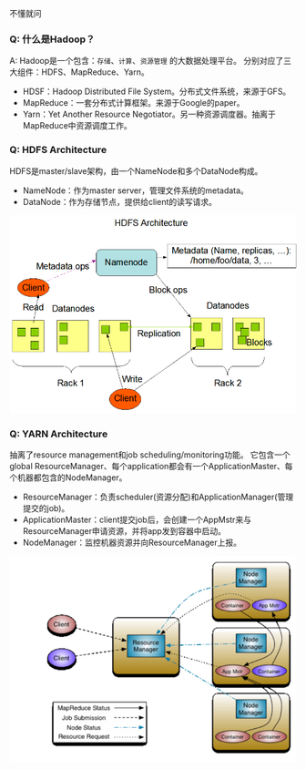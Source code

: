不懂就问

### Q: 什么是Hadoop？

A: Hadoop是一个包含：`存储`、`计算`、`资源管理` 的大数据处理平台。 分别对应了三大组件：HDFS、MapReduce、Yarn。

- HDSF：Hadoop Distributed File System。分布式文件系统，来源于GFS。
- MapReduce：一套分布式计算框架。来源于Google的paper。
- Yarn：Yet Another Resource Negotiator。另一种资源调度器。抽离于MapReduce中资源调度工作。

### Q: HDFS Architecture

HDFS是master/slave架构，由一个NameNode和多个DataNode构成。

- NameNode：作为master server，管理文件系统的metadata。
- DataNode：作为存储节点，提供给client的读写请求。

![](./hdfs-architecture.png)

### Q: YARN Architecture

抽离了resource management和job scheduling/monitoring功能。 它包含一个global
ResourceManager、每个application都会有一个ApplicationMaster、每个机器都包含的NodeManager。

- ResourceManager：负责scheduler(资源分配)和ApplicationManager(管理提交的job)。
- ApplicationMaster：client提交job后，会创建一个AppMstr来与ResourceManager申请资源，并将app发到容器中启动。
- NodeManager：监控机器资源并向ResourceManager上报。

![](./yarn-architecture.png)
